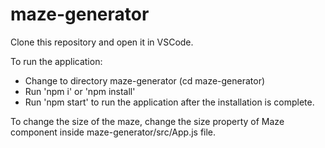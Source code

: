 # maze-generator

Clone this repository and open it in VSCode.


To run the application:
- Change to directory maze-generator (cd maze-generator)
- Run 'npm i' or 'npm install'
- Run 'npm start' to run the application after the installation is complete.


To change the size of the maze, change the size property of Maze component inside maze-generator/src/App.js file.

